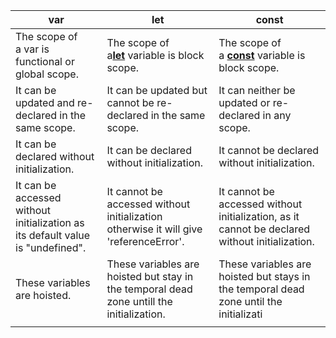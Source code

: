 | **var**                                                                        | **let**                                                                                         | **const**                                                                                            |
| ------------------------------------------------------------------------------ | ----------------------------------------------------------------------------------------------- | ---------------------------------------------------------------------------------------------------- |
| The scope of a var is functional or global scope.                              | The scope of a[__let__](https://www.geeksforgeeks.org/javascript-let/) variable is block scope. | The scope of a [__const__](https://www.geeksforgeeks.org/javascript-const/) variable is block scope. |
| It can be updated and re-declared in the same scope.                           | It can be updated but cannot be re-declared in the same scope.                                  | It can neither be updated or re-declared in any scope.                                               |
| It can be declared without initialization.                                     | It can be declared without initialization.                                                      | It cannot be declared without initialization.                                                        |
| It can be accessed without initialization as its default value is "undefined". | It cannot be accessed without initialization otherwise it will give 'referenceError'.           | It cannot be accessed without initialization, as it cannot be declared without initialization.       |
| These variables are hoisted.                                                   | These variables are hoisted but stay in the temporal dead zone untill the initialization.       | These variables are hoisted but stays in the temporal dead zone until the initializati               |
|                                                                                |                                                                                                 |                                                                                                      |